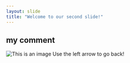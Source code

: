 ```yaml
---
layout: slide
title: "Welcome to our second slide!"
---
```

## my comment
![This is an image](https://myoctocat.com/assets/images/base-octocat.svg)
Use the left arrow to go back!
